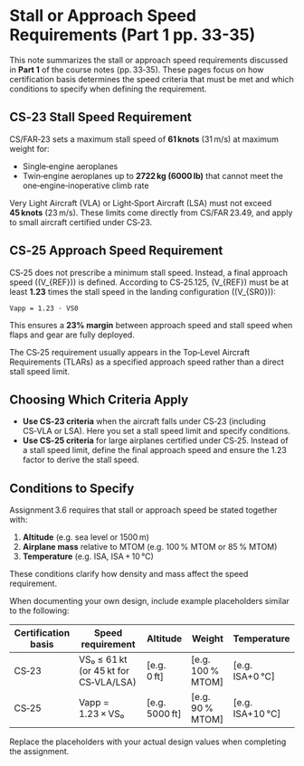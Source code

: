 # Stall or Approach Speed Requirements (Part 1 pp. 33-35)

This note summarizes the stall or approach speed requirements discussed in **Part 1** of the course notes (pp. 33‑35). These pages focus on how certification basis determines the speed criteria that must be met and which conditions to specify when defining the requirement.

## CS‑23 Stall Speed Requirement

CS/FAR‑23 sets a maximum stall speed of **61 knots** (31 m/s) at maximum weight for:

- Single‑engine aeroplanes
- Twin‑engine aeroplanes up to **2722 kg (6000 lb)** that cannot meet the one‑engine‑inoperative climb rate

Very Light Aircraft (VLA) or Light‑Sport Aircraft (LSA) must not exceed **45 knots** (23 m/s). These limits come directly from CS/FAR 23.49, and apply to small aircraft certified under CS‑23.

## CS‑25 Approach Speed Requirement

CS‑25 does not prescribe a minimum stall speed. Instead, a final approach speed (\(V_{REF}\)) is defined. According to CS‑25.125, \(V_{REF}\) must be at least **1.23** times the stall speed in the landing configuration (\(V_{SR0}\)):

```
Vapp = 1.23 · VS0
```

This ensures a **23% margin** between approach speed and stall speed when flaps and gear are fully deployed.

The CS‑25 requirement usually appears in the Top‑Level Aircraft Requirements (TLARs) as a specified approach speed rather than a direct stall speed limit.

## Choosing Which Criteria Apply

- **Use CS‑23 criteria** when the aircraft falls under CS‑23 (including CS‑VLA or LSA). Here you set a stall speed limit and specify conditions.
- **Use CS‑25 criteria** for large airplanes certified under CS‑25. Instead of a stall speed limit, define the final approach speed and ensure the 1.23 factor to derive the stall speed.

## Conditions to Specify

Assignment 3.6 requires that stall or approach speed be stated together with:

1. **Altitude** (e.g. sea level or 1500 m)
2. **Airplane mass** relative to MTOM (e.g. 100 % MTOM or 85 % MTOM)
3. **Temperature** (e.g. ISA, ISA + 10 °C)

These conditions clarify how density and mass affect the speed requirement.

When documenting your own design, include example placeholders similar to the following:

| Certification basis | Speed requirement | Altitude | Weight | Temperature |
|---------------------|------------------|---------|--------|-------------|
| CS‑23 | VS₀ ≤ 61 kt (or 45 kt for CS‑VLA/LSA) | [e.g. 0 ft] | [e.g. 100 % MTOM] | [e.g. ISA+0 °C] |
| CS‑25 | Vapp = 1.23 × VS₀ | [e.g. 5000 ft] | [e.g. 90 % MTOM] | [e.g. ISA+10 °C] |

Replace the placeholders with your actual design values when completing the assignment.
